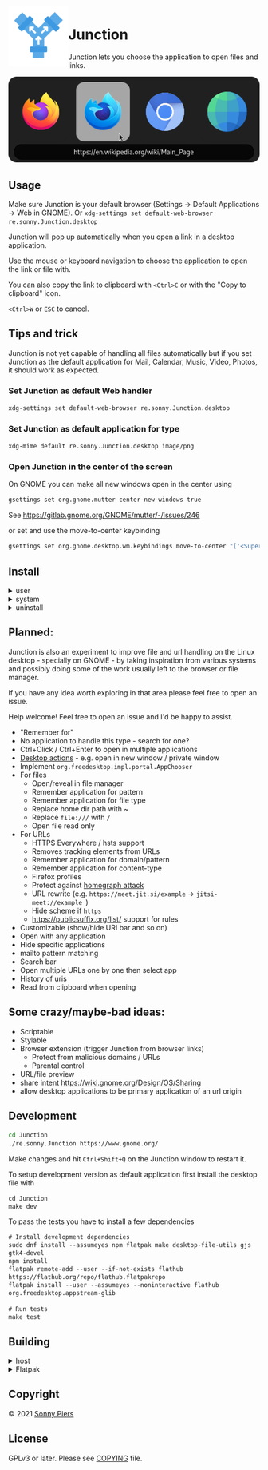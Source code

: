 <img style="vertical-align: middle;" src="data/icons/re.sonny.Junction.svg" width="120" height="120" align="left">

# Junction

Junction lets you choose the application to open files and links.

![screenshot](data/screenshot.png)

## Usage

Make sure Junction is your default browser (Settings -> Default Applications -> Web in GNOME). Or `xdg-settings set default-web-browser re.sonny.Junction.desktop`

Junction will pop up automatically when you open a link in a desktop application.

Use the mouse or keyboard navigation to choose the application to open the link or file with.

You can also copy the link to clipboard with `<Ctrl>C` or with the "Copy to clipboard" icon.

`<Ctrl>W` or `ESC` to cancel.

## Tips and trick

Junction is not yet capable of handling all files automatically but if you set Junction as the default application for Mail, Calendar, Music, Video, Photos, it should work as expected.

### Set Junction as default Web handler

```sh
xdg-settings set default-web-browser re.sonny.Junction.desktop
```

### Set Junction as default application for type

```sh
xdg-mime default re.sonny.Junction.desktop image/png
```

### Open Junction in the center of the screen

On GNOME you can make all new windows open in the center using

```sh
gsettings set org.gnome.mutter center-new-windows true
```

See https://gitlab.gnome.org/GNOME/mutter/-/issues/246

or set and use the move-to-center keybinding

```sh
gsettings set org.gnome.desktop.wm.keybindings move-to-center "['<Super><Control><Shift>Space']"
```

## Install

<details>
<summary>
user
</summary>

`~/.local/bin` must be in `$PATH`

```sh
cd Junction
meson --prefix ~/.local build
ninja -C build install
```

</details>

<details>
<summary>
system
</summary>

```sh
cd Junction
meson build
ninja -C build install
```

</details>

<details>
<summary>uninstall</summary>

```sh
cd Junction
ninja -C build uninstall
```

</details>

## Planned:

Junction is also an experiment to improve file and url handling on the Linux desktop - specially on GNOME - by taking inspiration from various systems and possibly doing some of the work usually left to the browser or file manager.

If you have any idea worth exploring in that area please feel free to open an issue.

Help welcome! Feel free to open an issue and I'd be happy to assist.

- "Remember for"
- No application to handle this type - search for one?
- Ctrl+Click / Ctrl+Enter to open in multiple applications
- [Desktop actions](https://specifications.freedesktop.org/desktop-entry-spec/desktop-entry-spec-latest.html#extra-actions) - e.g. open in new window / private window
- Implement `org.freedesktop.impl.portal.AppChooser`
- For files
  - Open/reveal in file manager
  - Remember application for pattern
  - Remember application for file type
  - Replace home dir path with ~
  - Replace `file:///` with `/`
  - Open file read only
- For URLs
  - HTTPS Everywhere / hsts support
  - Removes tracking elements from URLs
  - Remember application for domain/pattern
  - Remember application for content-type
  - Firefox profiles
  - Protect against [homograph attack](https://en.wikipedia.org/wiki/IDN_homograph_attack)
  - URL rewrite (e.g. `https://meet.jit.si/example` -> `jitsi-meet://example `)
  - Hide scheme if `https`
  - https://publicsuffix.org/list/ support for rules
- Customizable (show/hide URI bar and so on)
- Open with any application
- Hide specific applications
- mailto pattern matching
- Search bar
- Open multiple URLs one by one then select app
- History of uris
- Read from clipboard when opening

## Some crazy/maybe-bad ideas:

- Scriptable
- Stylable
- Browser extension (trigger Junction from browser links)
  - Protect from malicious domains / URLs
  - Parental control
- URL/file preview
- share intent https://wiki.gnome.org/Design/OS/Sharing
- allow desktop applications to be primary application of an url origin

## Development

```sh
cd Junction
./re.sonny.Junction https://www.gnome.org/
```

Make changes and hit `Ctrl+Shift+Q` on the Junction window to restart it.

To setup development version as default application first install the desktop file with

```
cd Junction
make dev
```

To pass the tests you have to install a few dependencies

```
# Install development dependencies
sudo dnf install --assumeyes npm flatpak make desktop-file-utils gjs gtk4-devel
npm install
flatpak remote-add --user --if-not-exists flathub https://flathub.org/repo/flathub.flatpakrepo
flatpak install --user --assumeyes --noninteractive flathub org.freedesktop.appstream-glib

# Run tests
make test
```

<!-- Flathub builds https://flathub.org/builds/#/apps/re.sonny.Junction -->

## Building

<details>
  <summary>host</summary>

```sh
cd Junction
meson --prefix $PWD/install build
ninja -C build install
```

</details>

<details>
  <summary>Flatpak</summary>

Use [GNOME Builder](https://wiki.gnome.org/Apps/Builder) or

```sh
cd Junction
flatpak-builder --user --force-clean --repo=repo --install-deps-from=flathub flatpak re.sonny.Junction.json
flatpak --user remote-add --no-gpg-verify --if-not-exists Junction repo
flatpak --user install --reinstall --assumeyes Junction re.sonny.Junction
```

</details>

## Copyright

© 2021 [Sonny Piers](https://github.com/sonnyp)

## License

GPLv3 or later. Please see [COPYING](COPYING) file.
